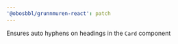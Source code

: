 ```yaml
---
'@obosbbl/grunnmuren-react': patch
---
```


Ensures auto hyphens on headings in the `Card` component
